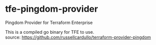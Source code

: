 # tfe-pingdom-provider
Pingdom Provider for Terraform Enterprise 

This is a compiled go binary for TFE to use.  
source: https://github.com/russellcardullo/terraform-provider-pingdom

